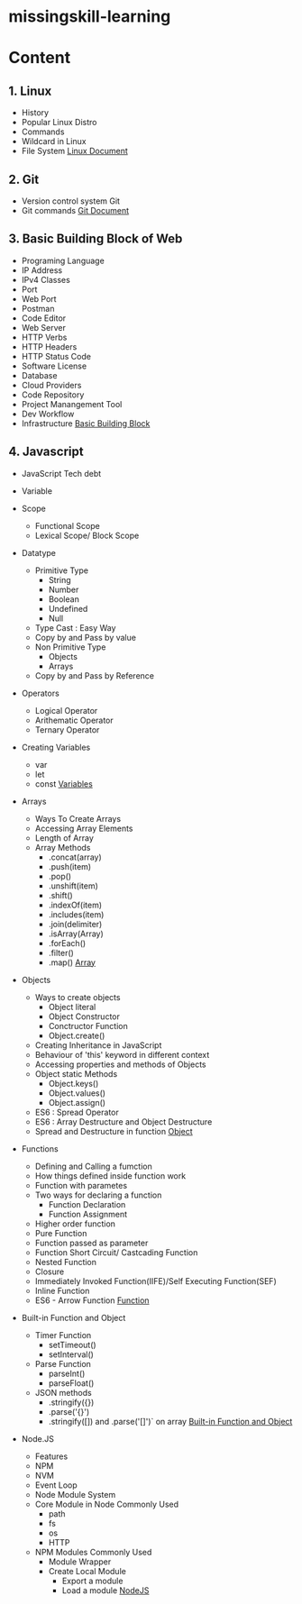 # missingskill-learning

# Content

## 1. Linux
- History
- Popular Linux Distro
- Commands
- Wildcard in Linux
- File System   [Linux Document](linux.md)

## 2. Git
- Version control system Git 
-  Git commands   [Git Document](git.md)

## 3. Basic Building Block of Web
- Programing Language
- IP Address 
- IPv4 Classes
- Port 
- Web Port
- Postman
- Code Editor
- Web Server
- HTTP Verbs
- HTTP Headers
- HTTP Status Code
- Software License
- Database
- Cloud Providers
- Code Repository
- Project Manangement Tool
- Dev Workflow
- Infrastructure   [Basic Building Block](buildingBlocksOFWebApp.md)

## 4. Javascript
- JavaScript Tech debt  
- Variable
- Scope
     - Functional Scope
     - Lexical Scope/ Block Scope
- Datatype
     - Primitive Type
          - String
          - Number
          - Boolean
          - Undefined 
          - Null
     - Type Cast : Easy Way
     - Copy by and Pass by value
     - Non Primitive Type
         - Objects
         - Arrays
     - Copy by and Pass by Reference
- Operators
     - Logical Operator
     - Arithematic Operator
     - Ternary Operator
- Creating Variables
     - var
     - let
     - const 
     [Variables](varables.md)
- Arrays
     - Ways To Create Arrays
     - Accessing Array Elements
     - Length of Array
     - Array Methods
         - .concat(array)
         - .push(item)
         - .pop()
         - .unshift(item)
         - .shift()
         - .indexOf(item)
         - .includes(item)
         - .join(delimiter)
         - .isArray(Array)
         - .forEach()
         - .filter()
         - .map() [Array](array.md)
- Objects
     - Ways to create objects
         - Object literal
         - Object Constructor
         - Conctructor Function
         - Object.create()
     - Creating Inheritance in JavaScript
     - Behaviour of 'this' keyword in different context
     - Accessing properties and methods of Objects
     - Object static Methods
         - Object.keys()
         - Object.values()
         - Object.assign()
     - ES6 : Spread Operator
     - ES6 : Array Destructure and Object Destructure
     - Spread and Destructure in function [Object](objects.md)
- Functions
     - Defining and Calling a fumction
     - How things defined inside function work
     - Function with parametes
     - Two ways for declaring a function
         - Function Declaration
         - Function Assignment 
     - Higher order function
     - Pure Function
     - Function passed as parameter
     - Function Short Circuit/ Castcading Function 
     - Nested Function
     - Closure
     - Immediately Invoked Function(IIFE)/Self Executing Function(SEF)  
     - Inline Function
     - ES6 - Arrow Function [Function](function.md)
- Built-in Function and Object
     - Timer Function
        - setTimeout()
        - setInterval()
     - Parse Function
        - parseInt()
        - parseFloat()
     - JSON methods 
        - .stringify({})
        - .parse('{}')
        - .stringify([]) and .parse('[]')` on array [Built-in Function and Object](builtInFuncObj.md)

- Node.JS 
     - Features
     - NPM
     - NVM
     - Event Loop
     - Node Module System
     - Core Module in Node Commonly Used
         - path
         - fs
         - os
         - HTTP
     - NPM Modules Commonly Used
         - Module Wrapper
         - Create Local Module
             - Export a module
             - Load a module [NodeJS](nodejs.md)
